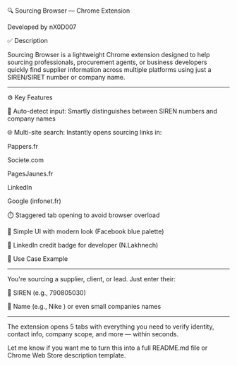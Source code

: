 🔍 Sourcing Browser — Chrome Extension

Developed by nX0D007

✅ Description

Sourcing Browser is a lightweight Chrome extension designed to help sourcing professionals, procurement agents, or business developers quickly find supplier information across multiple platforms using just a SIREN/SIRET number or company name.

----------------------------------------------------------------------------------------------------------------------------------------------------------------------------------------------------------------

⚙️ Key Features

🔎 Auto-detect input: Smartly distinguishes between SIREN numbers and company names

🌐 Multi-site search: Instantly opens sourcing links in:

Pappers.fr

Societe.com

PagesJaunes.fr

LinkedIn

Google (infonet.fr)

⏱️ Staggered tab opening to avoid browser overload

📱 Simple UI with modern look (Facebook blue palette)

👤 LinkedIn credit badge for developer (N.Lakhnech)

🚀 Use Case Example

----------------------------------------------------------------------------------------------------------------------------------------------------------------------------------------------------------------

You're sourcing a supplier, client, or lead. Just enter their:

🔢 SIREN (e.g., 790805030)

🏢 Name (e.g., Nike ) or even small companies names

----------------------------------------------------------------------------------------------------------------------------------------------------------------------------------------------------------------

The extension opens 5 tabs with everything you need to verify identity, contact info, company scope, and more — within seconds.

Let me know if you want me to turn this into a full README.md file or Chrome Web Store description template.
